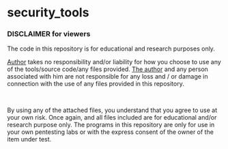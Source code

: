 # security_tools
<div>
    <h3>DISCLAIMER for viewers</h3>
    <div>
        <p>The code in this repository is for educational and research purposes only.</p>
        <p>
        <a href="https://github.com/ronik-v">Author</a>
        takes no responsibility and/or liability for how you choose to use any of the tools/source code/any files provided. <a href="https://github.com/ronik-v">The author</a> and any person associated with him are not responsible for any loss and / or damage in connection with the use of any files provided in this repository.
        </p><br>
        <p>By using any of the attached files, you understand that you agree to use at your own risk. Once again, and all files included are for educational and/or research purpose only. The programs in this repository are only for use in your own pentesting labs or with the express consent of the owner of the item under test.</p>
    </div>
</div>